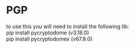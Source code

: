 # PGP
to use this you will need to install the following lib:<br />
pip install pycryptodome (v3.18.0)<br />
pip install pycryptodomex	(v67.8.0)
